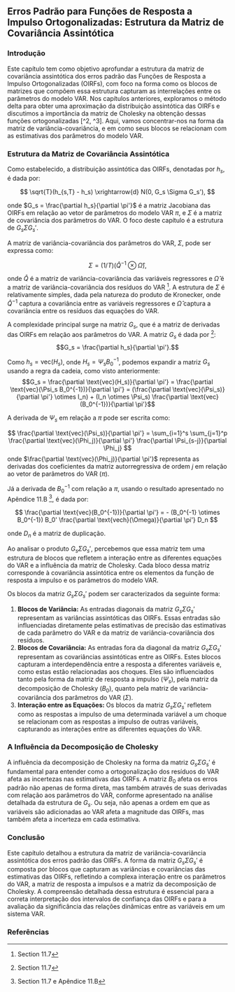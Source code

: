 ## Erros Padrão para Funções de Resposta a Impulso Ortogonalizadas: Estrutura da Matriz de Covariância Assintótica

### Introdução

Este capítulo tem como objetivo aprofundar a estrutura da matriz de covariância assintótica dos erros padrão das Funções de Resposta a Impulso Ortogonalizadas (OIRFs), com foco na forma como os blocos de matrizes que compõem essa estrutura capturam as interrelações entre os parâmetros do modelo VAR. Nos capítulos anteriores, exploramos o método delta para obter uma aproximação da distribuição assintótica das OIRFs e discutimos a importância da matriz de Cholesky na obtenção dessas funções ortogonalizadas [^2, ^3]. Aqui, vamos concentrar-nos na forma da matriz de variância-covariância, e em como seus blocos se relacionam com as estimativas dos parâmetros do modelo VAR.

### Estrutura da Matriz de Covariância Assintótica

Como estabelecido, a distribuição assintótica das OIRFs, denotadas por $h_s$, é dada por:

$$ \sqrt{T}(h_{s,T} - h_s) \xrightarrow{d} N(0, G_s \Sigma G_s'), $$

onde $G_s = \frac{\partial h_s}{\partial \pi'}$ é a matriz Jacobiana das OIRFs em relação ao vetor de parâmetros do modelo VAR $\pi$, e $\Sigma$ é a matriz de covariância dos parâmetros do VAR. O foco deste capítulo é a estrutura de $G_s \Sigma G_s'$.

A matriz de variância-covariância dos parâmetros do VAR, $\Sigma$, pode ser expressa como:

$$ \Sigma = (1/T) (\hat{Q}^{-1} \otimes \hat{\Omega}), $$

onde $\hat{Q}$ é a matriz de variância-covariância das variáveis regressores e $\hat{\Omega}$ é a matriz de variância-covariância dos resíduos do VAR [^4]. A estrutura de $\Sigma$ é relativamente simples, dada pela natureza do produto de Kronecker, onde $\hat{Q}^{-1}$ captura a covariância entre as variáveis regressores e $\hat{\Omega}$ captura a covariância entre os resíduos das equações do VAR.

A complexidade principal surge na matriz $G_s$, que é a matriz de derivadas das OIRFs em relação aos parâmetros do VAR. A matriz $G_s$ é dada por [^4]:
$$G_s = \frac{\partial h_s}{\partial \pi'}.$$

Como $h_s = \text{vec}(H_s)$, onde $H_s = \Psi_s B_0^{-1}$, podemos expandir a matriz $G_s$ usando a regra da cadeia, como visto anteriormente:
$$G_s =  \frac{\partial \text{vec}(H_s)}{\partial \pi'} =  \frac{\partial \text{vec}(\Psi_s B_0^{-1})}{\partial \pi'} =  (\frac{\partial \text{vec}(\Psi_s)}{\partial \pi'} \otimes I_n) + (I_n \otimes \Psi_s) \frac{\partial \text{vec}(B_0^{-1})}{\partial \pi'}$$

A derivada de  $\Psi_s$ em relação a $\pi$  pode ser escrita como:

$$ \frac{\partial \text{vec}(\Psi_s)}{\partial \pi'} = \sum_{i=1}^s \sum_{j=1}^p \frac{\partial \text{vec}(\Phi_j)}{\partial \pi'} \frac{\partial \Psi_{s-j}}{\partial \Phi_j} $$
onde $\frac{\partial \text{vec}(\Phi_j)}{\partial \pi'}$ representa as derivadas dos coeficientes da matriz autorregressiva de ordem $j$ em relação ao vetor de parâmetros do VAR ($\pi$).

Já a derivada de $B_0^{-1}$ com relação a $\pi$, usando o resultado apresentado no Apêndice 11.B [^5], é dada por:

$$ \frac{\partial \text{vec}(B_0^{-1})}{\partial \pi'} = - (B_0^{-1} \otimes B_0^{-1}) B_0' \frac{\partial \text{vech}(\Omega)}{\partial \pi'} D_n $$

onde $D_n$ é a matriz de duplicação.

Ao analisar o produto $G_s \Sigma G_s'$, percebemos que essa matriz tem uma estrutura de blocos que refletem a interação entre as diferentes equações do VAR e a influência da matriz de Cholesky. Cada bloco dessa matriz corresponde à covariância assintótica entre os elementos da função de resposta a impulso e os parâmetros do modelo VAR.

Os blocos da matriz $G_s \Sigma G_s'$ podem ser caracterizados da seguinte forma:

1. **Blocos de Variância:** As entradas diagonais da matriz $G_s \Sigma G_s'$  representam as variâncias assintóticas das OIRFs. Essas entradas são influenciadas diretamente pelas estimativas de precisão das estimativas de cada parâmetro do VAR e da matriz de variância-covariância dos resíduos.
2. **Blocos de Covariância:** As entradas fora da diagonal da matriz $G_s \Sigma G_s'$  representam as covariâncias assintóticas entre as OIRFs. Estes blocos capturam a interdependência entre a resposta a diferentes variáveis e, como estas estão relacionadas aos choques. Eles são influenciados tanto pela forma da matriz de resposta a impulso ($\Psi_s$), pela matriz da decomposição de Cholesky ($B_0$), quanto pela matriz de variância-covariância dos parâmetros do VAR ($\Sigma$).
3. **Interação entre as Equações:** Os blocos da matriz $G_s \Sigma G_s'$  refletem como as respostas a impulso de uma determinada variável a um choque se relacionam com as respostas a impulso de outras variáveis, capturando as interações entre as diferentes equações do VAR.

### A Influência da Decomposição de Cholesky
A influência da decomposição de Cholesky na forma da matriz $G_s \Sigma G_s'$ é fundamental para entender como a ortogonalização dos resíduos do VAR afeta as incertezas nas estimativas das OIRFs. A matriz $B_0$ afeta os erros padrão não apenas de forma direta, mas também através de suas derivadas com relação aos parâmetros do VAR, conforme apresentado na análise detalhada da estrutura de $G_s$. Ou seja, não apenas a ordem em que as variáveis são adicionadas ao VAR afeta a magnitude das OIRFs, mas também afeta a incerteza em cada estimativa.

### Conclusão
Este capítulo detalhou a estrutura da matriz de variância-covariância assintótica dos erros padrão das OIRFs. A forma da matriz $G_s \Sigma G_s'$ é composta por blocos que capturam as variâncias e covariâncias das estimativas das OIRFs, refletindo a complexa interação entre os parâmetros do VAR, a matriz de resposta a impulsos e a matriz da decomposição de Cholesky. A compreensão detalhada dessa estrutura é essencial para a correta interpretação dos intervalos de confiança das OIRFs e para a avaliação da significância das relações dinâmicas entre as variáveis em um sistema VAR.

### Referências
[^1]: Section 11.4
[^2]: Section 7.4
[^3]: Section 11.4
[^4]: Section 11.7
[^5]: Section 11.7 e Apêndice 11.B
<!-- END -->
